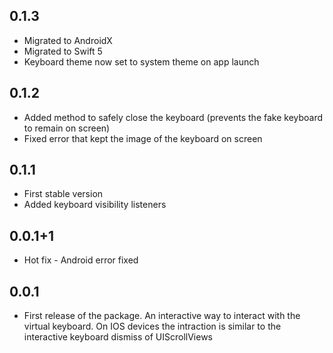 ## 0.1.3

* Migrated to AndroidX
* Migrated to Swift 5
* Keyboard theme now set to system theme on app launch

## 0.1.2

* Added method to safely close the keyboard (prevents the fake keyboard to remain on screen)
* Fixed error that kept the image of the keyboard on screen

## 0.1.1

* First stable version
* Added keyboard visibility listeners

## 0.0.1+1

* Hot fix - Android error fixed

## 0.0.1

* First release of the package.
An interactive way to interact with the virtual keyboard.
On IOS devices the intraction is similar to the interactive keyboard dismiss of UIScrollViews
